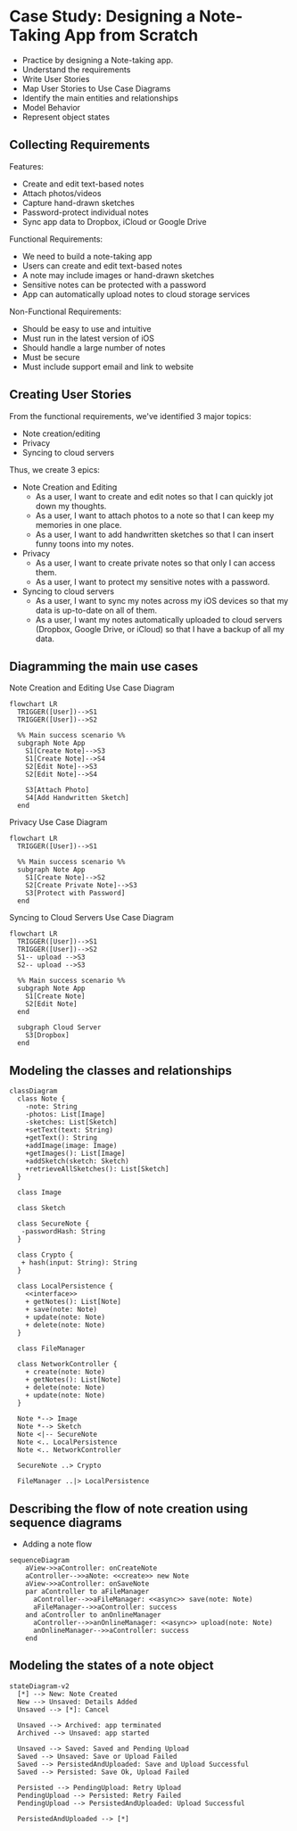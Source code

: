 # Case Study: Designing a Note-Taking App from Scratch

* Practice by designing a Note-taking app.
* Understand the requirements
* Write User Stories
* Map User Stories to Use Case Diagrams
* Identify the main entities and relationships
* Model Behavior
* Represent object states

## Collecting Requirements

Features:  
* Create and edit text-based notes
* Attach photos/videos
* Capture hand-drawn sketches
* Password-protect individual notes
* Sync app data to Dropbox, iCloud or Google Drive

Functional Requirements:  
* We need to build a note-taking app
* Users can create and edit text-based notes
* A note may include images or hand-drawn sketches
* Sensitive notes can be protected with a password
* App can automatically upload notes to cloud storage services

Non-Functional Requirements:  
* Should be easy to use and intuitive
* Must run in the latest version of iOS
* Should handle a large number of notes
* Must be secure
* Must include support email and link to website

## Creating User Stories

From the functional requirements, we've identified 3 major topics:   
* Note creation/editing
* Privacy
* Syncing to cloud servers

Thus, we create 3 epics:  
* Note Creation and Editing
  * As a user, I want to create and edit notes so that I can quickly jot down my thoughts.
  * As a user, I want to attach photos to a note so that I can keep my memories in one place.
  * As a user, I want to add handwritten sketches so that I can insert funny toons into my notes.
* Privacy
  * As a user, I want to create private notes so that only I can access them.
  * As a user, I want to protect my sensitive notes with a password.
* Syncing to cloud servers
  * As a user, I want to sync my notes across my iOS devices so that my data is up-to-date on all of them.
  * As a user, I want my notes automatically uploaded to cloud servers (Dropbox, Google Drive, or iCloud) so that 
    I have a backup of all my data. 

## Diagramming the main use cases

Note Creation and Editing Use Case Diagram
```mermaid
flowchart LR
  TRIGGER([User])-->S1
  TRIGGER([User])-->S2
  
  %% Main success scenario %%
  subgraph Note App
    S1[Create Note]-->S3
    S1[Create Note]-->S4
    S2[Edit Note]-->S3
    S2[Edit Note]-->S4
    
    S3[Attach Photo]
    S4[Add Handwritten Sketch]
  end
```

Privacy Use Case Diagram
```mermaid
flowchart LR
  TRIGGER([User])-->S1
  
  %% Main success scenario %%
  subgraph Note App
    S1[Create Note]-->S2
    S2[Create Private Note]-->S3
    S3[Protect with Password]
  end
```

Syncing to Cloud Servers Use Case Diagram
```mermaid
flowchart LR
  TRIGGER([User])-->S1
  TRIGGER([User])-->S2
  S1-- upload -->S3
  S2-- upload -->S3
  
  %% Main success scenario %%
  subgraph Note App
    S1[Create Note]
    S2[Edit Note]
  end
  
  subgraph Cloud Server
    S3[Dropbox]
  end
```

## Modeling the classes and relationships

```mermaid
classDiagram
  class Note {
    -note: String
    -photos: List[Image]
    -sketches: List[Sketch]
    +setText(text: String)
    +getText(): String
    +addImage(image: Image)
    +getImages(): List[Image]
    +addSketch(sketch: Sketch)
    +retrieveAllSketches(): List[Sketch]
  }
  
  class Image
  
  class Sketch
  
  class SecureNote {
   -passwordHash: String
  }
  
  class Crypto {
   + hash(input: String): String
  }
  
  class LocalPersistence {
    <<interface>>
    + getNotes(): List[Note]
    + save(note: Note)
    + update(note: Note)
    + delete(note: Note)
  }
  
  class FileManager
  
  class NetworkController {
    + create(note: Note)
    + getNotes(): List[Note]
    + delete(note: Note)
    + update(note: Note)
  }
  
  Note *--> Image
  Note *--> Sketch
  Note <|-- SecureNote
  Note <.. LocalPersistence
  Note <.. NetworkController
  
  SecureNote ..> Crypto
  
  FileManager ..|> LocalPersistence
```

## Describing the flow of note creation using sequence diagrams

* Adding a note flow
```mermaid
sequenceDiagram
    aView->>aController: onCreateNote
    aController-->>aNote: <<create>> new Note
    aView->>aController: onSaveNote
    par aController to aFileManager
      aController-->>aFileManager: <<async>> save(note: Note)
      aFileManager-->>aController: success
    and aController to anOnlineManager
      aController-->>anOnlineManager: <<async>> upload(note: Note)
      anOnlineManager-->>aController: success
    end
```

## Modeling the states of a note object

```mermaid
stateDiagram-v2
  [*] --> New: Note Created
  New --> Unsaved: Details Added
  Unsaved --> [*]: Cancel
  
  Unsaved --> Archived: app terminated
  Archived --> Unsaved: app started
    
  Unsaved --> Saved: Saved and Pending Upload
  Saved --> Unsaved: Save or Upload Failed
  Saved --> PersistedAndUploaded: Save and Upload Successful
  Saved --> Persisted: Save Ok, Upload Failed
  
  Persisted --> PendingUpload: Retry Upload
  PendingUpload --> Persisted: Retry Failed
  PendingUpload --> PersistedAndUploaded: Upload Successful
  
  PersistedAndUploaded --> [*]
```
